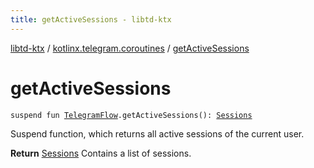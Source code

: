 ```yaml
---
title: getActiveSessions - libtd-ktx
---
```


[libtd-ktx](../index.html) / [kotlinx.telegram.coroutines](index.html) / [getActiveSessions](./get-active-sessions.html)

# getActiveSessions

`suspend fun `[`TelegramFlow`](../kotlinx.telegram.core/-telegram-flow/index.html)`.getActiveSessions(): `[`Sessions`](https://tdlibx.github.io/td/docs/org/drinkless/td/libcore/telegram/TdApi.Sessions.html)

Suspend function, which returns all active sessions of the current user.

**Return**
[Sessions](https://tdlibx.github.io/td/docs/org/drinkless/td/libcore/telegram/TdApi.Sessions.html) Contains a list of sessions.

